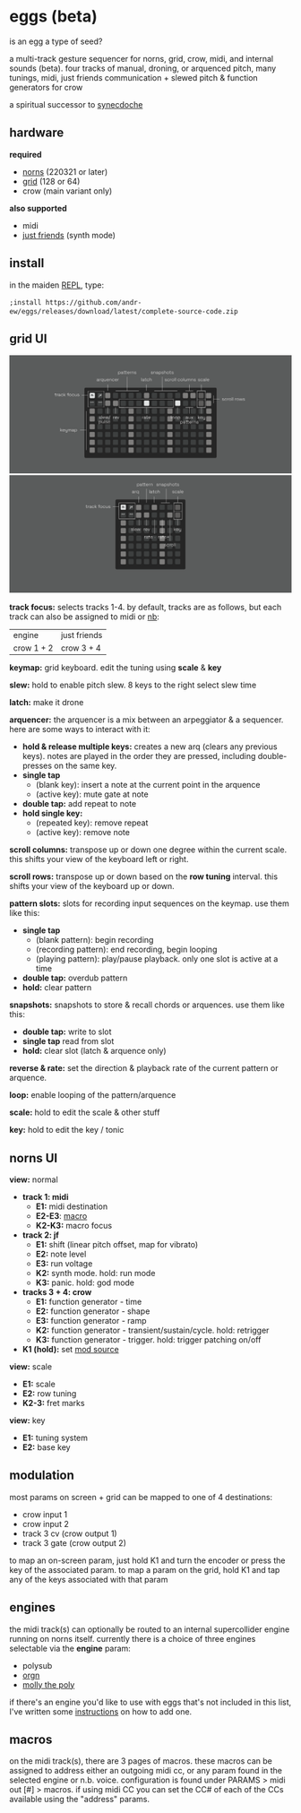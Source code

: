 # eggs (beta)

is an egg a type of seed?

a multi-track gesture sequencer for norns, grid, crow, midi, and internal sounds (beta). four tracks of manual, droning, or arquenced pitch, many tunings, midi, just friends communication + slewed pitch & function generators for crow

a spiritual successor to [synecdoche](https://github.com/andr-ew/prosody?tab=readme-ov-file#synecdoche)

## hardware

**required**

- [norns](https://github.com/p3r7/awesome-monome-norns) (220321 or later)
- [grid](https://monome.org/docs/grid/) (128 or 64)
- crow (main variant only)

**also supported**

- midi
- [just friends](https://www.whimsicalraps.com/products/just-friends) (synth mode)

## install

in the maiden [REPL](https://monome.org/docs/norns/image/wifi_maiden-images/install-repl.png), type:

```
;install https://github.com/andr-ew/eggs/releases/download/latest/complete-source-code.zip
```

## grid UI

![diagram of the grid interface. text description forthcoming](/lib/doc/eggs.png)
![diagram of the 64 grid interface. text description forthcoming](/lib/doc/eggs_64.png)

**track focus:** selects tracks 1-4. by default, tracks are as follows, but each track can also be assigned to midi or [nb](https://llllllll.co/t/n-b-et-al-v0-1/60374):

| | |
| -- | -- |
| engine | just friends |
| crow 1 + 2 | crow 3 + 4 |

**keymap:** grid keyboard. edit the tuning using **scale** & **key**

**slew:** hold to enable pitch slew. 8 keys to the right select slew time

**latch:** make it drone

**arquencer:** the arquencer is a mix between an arpeggiator & a sequencer. here are some ways to interact with it:

- **hold & release multiple keys:** creates a new arq (clears any previous keys). notes are played in the order they are pressed, including double-presses on the same key.
- **single tap**
   - (blank key): insert a note at the current point in the arquence
   - (active key): mute gate at note
- **double tap:** add repeat to note
- **hold single key:**
   - (repeated key): remove repeat
   - (active key): remove note

**scroll columns:** transpose up or down one degree within the current scale. this shifts your view of the keyboard left or right.

**scroll rows:** transpose up or down based on the **row tuning** interval. this shifts your view of the keyboard up or down.

**pattern slots:** slots for recording input sequences on the keymap. use them like this:

- **single tap**
  - (blank pattern): begin recording
  - (recording pattern): end recording, begin looping
  - (playing pattern): play/pause playback. only one slot is active at a time
- **double tap:** overdub pattern
- **hold:** clear pattern

**snapshots:** snapshots to store & recall chords or arquences. use them like this:

- **double tap:** write to slot
- **single tap** read from slot
- **hold:** clear slot (latch & arquence only)

**reverse & rate:** set the direction & playback rate of the current pattern or arquence.

**loop:** enable looping of the pattern/arquence

**scale:** hold to edit the scale & other stuff

**key:** hold to edit the key / tonic

## norns UI

**view:** normal
- **track 1: midi**
  - **E1:** midi destination
  - **E2-E3**: [macro](#macros)
  - **K2-K3:** macro focus
- **track 2: jf**
  - **E1:** shift (linear pitch offset, map for vibrato)
  - **E2:** note level
  - **E3:** run voltage
  - **K2:** synth mode. hold: run mode
  - **K3:** panic. hold: god mode
- **tracks 3 + 4: crow**
  - **E1:** function generator - time
  - **E2:** function generator - shape
  - **E3:** function generator - ramp
  - **K2:** function generator - transient/sustain/cycle. hold: retrigger
  - **K3:** function generator - trigger. hold: trigger patching on/off
- **K1 (hold):** set [mod source](#modulation)

**view:** scale
- **E1:** scale
- **E2:** row tuning
- **K2-3:** fret marks

**view:** key
- **E1:** tuning system
- **E2:** base key

## modulation

most params on screen + grid can be mapped to one of 4 destinations:
- crow input 1
- crow input 2
- track 3 cv (crow output 1)
- track 3 gate (crow output 2)

to map an on-screen param, just hold K1 and turn the encoder or press the key of the associated param. to map a param on the grid, hold K1 and tap any of the keys associated with that param

## engines

the midi track(s) can optionally be routed to an internal supercollider engine running on norns itself. currently there is a choice of three engines selectable via the **engine** param:
- polysub
- [orgn](https://github.com/andr-ew/orgn)
- [molly the poly](https://llllllll.co/t/molly-the-poly/21090)

if there's an engine you'd like to use with eggs that's not included in this list, I've written some [instructions](lib/doc/adding-an-engine.md) on how to add one.

## macros

on the midi track(s), there are 3 pages of macros. these macros can be assigned to address either an outgoing midi cc, or any param found in the selected engine or n.b. voice. configuration is found under PARAMS > midi out [#] > macros. if using midi CC you can set the CC# of each of the CCs available using the "address" params.
